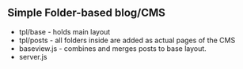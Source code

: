 Simple Folder-based blog/CMS
----------------------------

* tpl/base - holds main layout
* tpl/posts - all folders inside are added as actual pages of the CMS
* baseview.js - combines and merges posts to base layout.
* server.js

